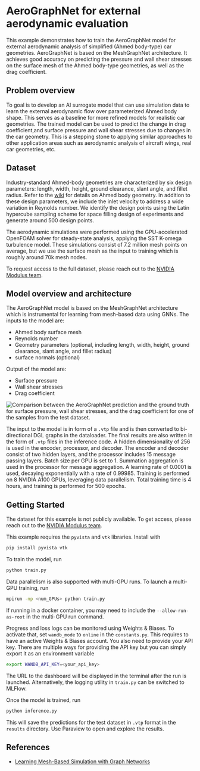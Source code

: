 # AeroGraphNet for external aerodynamic evaluation

This example demonstrates how to train the AeroGraphNet model for external aerodynamic
analysis of simplified (Ahmed body-type) car geometries. AeroGraphNet is based on the
MeshGraphNet architecture. It achieves good accuracy on predicting the pressure and
wall shear stresses on the surface mesh of the Ahmed body-type geometries, as well as
the drag coefficient.

## Problem overview

To goal is to develop an AI surrogate model that can use simulation data to learn the
external aerodynamic flow over parameterized Ahmed body shape. This serves as a baseline
for more refined models for realistic car geometries. The trained model can be used to
predict the change in drag coefficient,and surface pressure and wall shear stresses due
to changes in the car geometry. This is a stepping stone to applying similar approaches
to other application areas such as aerodynamic analysis of aircraft wings, real car
geometries, etc.

## Dataset

Industry-standard Ahmed-body geometries are characterized by six design parameters:
length, width, height, ground clearance, slant angle, and fillet radius. Refer
to the [wiki](https://www.cfd-online.com/Wiki/Ahmed_body) for details on Ahmed
body geometry. In addition to these design parameters, we include the inlet velocity to
address a wide variation in Reynolds number. We identify the design points using the
Latin hypercube sampling scheme for space filling design of experiments and generate
around 500 design points.

The aerodynamic simulations were performed using the GPU-accelerated OpenFOAM solver
for steady-state analysis, applying the SST K-omega turbulence model. These simulations
consist of 7.2 million mesh points on average, but we use the surface mesh as the input
to training which is roughly around 70k mesh nodes.

To request access to the full dataset, please reach out to the
[NVIDIA Modulus team](simnet-team@nvidia.com).

## Model overview and architecture

The AeroGraphNet model is based on the MeshGraphNet architecture which is instrumental
for learning from mesh-based data using GNNs. The inputs to the model are:

- Ahmed body surface mesh
- Reynolds number
- Geometry parameters (optional, including length, width, height, ground clearance,
slant angle, and fillet radius)
- surface normals (optional)

Output of the model are:

- Surface pressure
- Wall shear stresses
- Drag coefficient

![Comparison between the AeroGraphNet prediction and the
ground truth for surface pressure, wall shear stresses, and the drag coefficient for one
of the samples from the test dataset.](../../../docs/img/ahmed_body_results.png)

The input to the model is in form of a `.vtp` file and is then converted to
bi-directional DGL graphs in the dataloader. The final results are also written in the
form of `.vtp` files in the inference code. A hidden dimensionality of 256 is used in
the encoder, processor, and decoder. The encoder and decoder consist of two hidden
layers, and the processor includes 15 message passing layers. Batch size per GPU is
set to 1. Summation aggregation is used in the
processor for message aggregation. A learning rate of 0.0001 is used, decaying
exponentially with a rate of 0.99985. Training is performed on 8 NVIDIA A100
GPUs, leveraging data parallelism. Total training time is 4 hours, and training is
performed for 500 epochs.

## Getting Started

The dataset for this example is not publicly available. To get access, please reach out
to the [NVIDIA Modulus team](simnet-team@nvidia.com).

This example requires the `pyvista` and `vtk` libraries. Install with

```bash
pip install pyvista vtk
```

To train the model, run

```bash
python train.py
```

Data parallelism is also supported with multi-GPU runs. To launch a multi-GPU training,
run

```bash
mpirun -np <num_GPUs> python train.py
```

If running in a docker container, you may need to include the `--allow-run-as-root` in
the multi-GPU run command.

Progress and loss logs can be monitored using Weights & Biases. To activate that,
set `wandb_mode` to `online` in the `constants.py`. This requires to have an active
Weights & Biases account. You also need to provide your API key. There are multiple ways
for providing the API key but you can simply export it as an environment variable

```bash
export WANDB_API_KEY=<your_api_key>
```

The URL to the dashboard will be displayed in the terminal after the run is launched.
Alternatively, the logging utility in `train.py` can be switched to MLFlow.

Once the model is trained, run

```bash
python inference.py
```

This will save the predictions for the test dataset in `.vtp` format in the `results`
directory. Use Paraview to open and explore the results.

## References

- [Learning Mesh-Based Simulation with Graph Networks](https://arxiv.org/abs/2010.03409)
